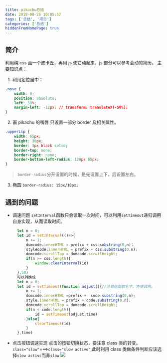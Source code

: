 ```yaml
---
title: pikachu总结
date: 2018-08-26 10:05:57
tags: ['总结', '项目']
categories: ['总结']
hiddenFromHomePage: true
---
```


## 简介

利用纯 css 画一个皮卡丘，再用 js 使它动起来，js 部分可以参考会动的简历。
主要知识点：

1. 利用定位居中：

```css
.nose {
	width: 0;
	position: absolute;
	left: 50%;
	margin-left: -12px; // transform: translateX(-50%);
}
```

2. 画 pikachu 的嘴唇
   只设置一部分 border 及相关属性。

```css
.upperLip {
	width: 65px;
	height: 30px;
	border: 3px black solid;
	border-top: none;
	border-right: none;
	border-bottom-left-radius: 120px 65px;
}
```

> `border-radius`分开设置的时候，是先设置上下，后设置左右。

3. 椭圆
   `border-radius: 15px/10px;`

## 遇到的问题

- 调速问题
  `setInterval`函数只会读取一次时间，可以利用`setTimeout`递归调用自身实现，从而读取时间。
  ```js
    let n = 0;
    let id = setInterval(()=>{
        n += 1;
        domcode.innerHTML = prefix + css.substring(0,n)；
        stylecode.innerHTML = prefix + css.substring(0,n);
        domcode.scrollTop = domcode.scrollHeight;
        if(n >= css.length){
            window.clearInterval(id)
        }
    },50)
    可以转换成
    let n = 0;
    let id = setTimeout(function adjust(){//注意给函数名字，方便调用。
        n += 1;
        domcode.innerHTML =prefix +  code.substring(0,n);
        style.innerHTML = prefix + code.substring(0,n);
        domcode.scrollTop = domcode.scrollHeight;
        if(n < code.length){
            id = setTimeout(adjust,time)
        }else{
            clearTimeout(id)
        }
    },time)
  ```
- 点击按钮调速实现
  点击的按钮切换状态，要注意 class 类的转变。`class="slow"`===>`class="slow active"`,此时利用 class 类做条件判断应该选择`slow activc`而非`slow`
  ![](https://upload-images.jianshu.io/upload_images/12812641-720d3c7e444085c3.png?imageMogr2/auto-orient/strip%7CimageView2/2/w/1240)
